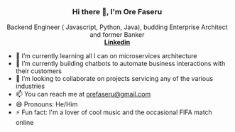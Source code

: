 
<!-- PROJECT LOGO -->
<br />
<p align="center">
  

  <h3 align="center"> Hi there 👋, I'm Ore Faseru</h3>

  <p align="center">
    Backend Engineer ( Javascript, Python, Java), budding Enterprise Architect and former Banker
    <br />
    <a href="https://www.linkedin.com/in/oreoluwa-faseru/"><strong>Linkedin</strong></a>
    <br />
  </p>
  
</p>

- 🔭 I’m currently learning all I can on microservices architecture
- 🌱 I’m currently building chatbots to automate business interactions with their customers
- 👯 I’m looking to collaborate on projects servicing any of the various industries
- 📫 You can reach me at orefaseru@gmail.com
- 😄 Pronouns: He/Him
- ⚡ Fun fact: I'm a lover of cool music and the occasional FIFA match online

